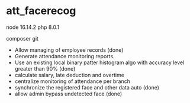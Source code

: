 # att_facerecog

node 16.14.2
php 8.0.1

composer
git


- Allow managing of employee records (done)
- Generate attendance monitoring reports.
- Use an existing local binary patter histogram algo with accuracy level greater than 90% (done)
- calculate salary, late deduction and overtime
- centralize monitoring of attendance per branch
- synchronize the registered face and other data auto (done)
- allow admin bypass undetected face (done)





